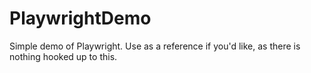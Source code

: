 # PlaywrightDemo
Simple demo of Playwright. Use as a reference if you'd like, as there is nothing hooked up to this.
